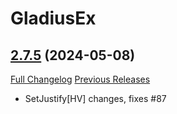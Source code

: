 # GladiusEx

## [2.7.5](https://github.com/vendethiel/GladiusEx/tree/2.7.5) (2024-05-08)
[Full Changelog](https://github.com/vendethiel/GladiusEx/compare/2.7.4...2.7.5) [Previous Releases](https://github.com/vendethiel/GladiusEx/releases)

- SetJustify[HV] changes, fixes #87  
